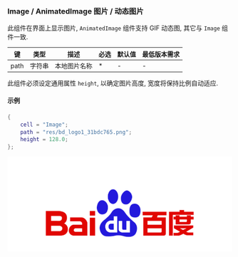### Image / AnimatedImage 图片 / 动态图片

此组件在界面上显示图片, `AnimatedImage` 组件支持 GIF 动态图, 其它与 `Image` 组件一致.

|键|类型|描述|必选|默认值|最低版本需求|
|---|---|---|---|---|---|
|path|字符串|本地图片名称|*|\-|\-|

此组件必须设定通用属性 `height`, 以确定图片高度, 宽度将保持比例自动适应. 


#### 示例

``` lua
{
    cell = "Image";
    path = "res/bd_logo1_31bdc765.png";
    height = 128.0;
};
```

![XUI-Image.png](XUIScreenshots/XUI-Image.png)

